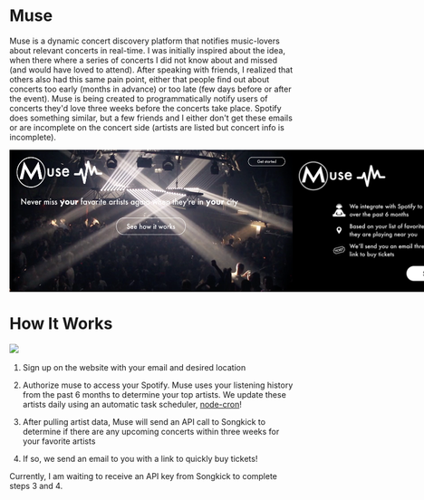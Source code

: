 # Muse

Muse is a dynamic concert discovery platform that notifies music-lovers about relevant concerts in real-time. I was initially inspired about the idea, when there where a series of concerts I did not know about and missed (and would have loved to attend). After speaking with friends, I realized that others also had this same pain point, either that people find out about concerts too early (months in advance) or too late (few days before or after the event). Muse is being created to programmatically notify users of concerts they'd love three weeks before the concerts take place. Spotify does something similar, but a few friends and I either don't get these emails or are incomplete on the concert side (artists are listed but concert info is incomplete).

<div style="display: flex; flex-direction: row;">
  <img width=500 src="src/assets/muse1.png"/>
  <img width=500 src="src/assets/muse2.png"/>
</div>

# How It Works

<img width=500 src="src/assets/muse3.png"/>

1. Sign up on the website with your email and desired location

2. Authorize muse to access your Spotify. Muse uses your listening history from the past 6 months to determine your top artists. We update these artists daily using an automatic task scheduler, [node-cron](https://www.npmjs.com/package/node-cron)!

3. After pulling artist data, Muse will send an API call to Songkick to determine if there are any upcoming concerts within three weeks for your favorite artists

4. If so, we send an email to you with a link to quickly buy tickets!

Currently, I am waiting to receive an API key from Songkick to complete steps 3 and 4.
